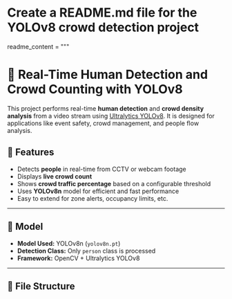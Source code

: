 # Create a README.md file for the YOLOv8 crowd detection project

readme_content = """
# 👥 Real-Time Human Detection and Crowd Counting with YOLOv8

This project performs real-time **human detection** and **crowd density analysis** from a video stream using [Ultralytics YOLOv8](https://github.com/ultralytics/ultralytics). It is designed for applications like event safety, crowd management, and people flow analysis.

## 🚀 Features

- Detects **people** in real-time from CCTV or webcam footage  
- Displays **live crowd count**  
- Shows **crowd traffic percentage** based on a configurable threshold  
- Uses **YOLOv8n** model for efficient and fast performance  
- Easy to extend for zone alerts, occupancy limits, etc.

---

## 🧠 Model

- **Model Used:** YOLOv8n (`yolov8n.pt`)
- **Detection Class:** Only `person` class is processed
- **Framework:** OpenCV + Ultralytics YOLOv8

---

## 📂 File Structure

